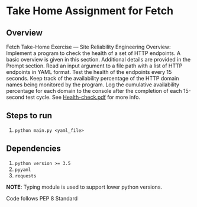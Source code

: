 # Take Home Assignment for Fetch

## Overview
Fetch Take-Home Exercise — Site Reliability Engineering Overview: Implement a program to check the health of a set of HTTP endpoints. A basic overview is given in this section. Additional details are provided in the Prompt section. Read an input argument to a file path with a list of HTTP endpoints in YAML format. Test the health of the endpoints every 15 seconds. Keep track of the availability percentage of the HTTP domain names being monitored by the program. Log the cumulative availability percentage for each domain to the console after the completion of each 15-second test cycle.
See [Health-check.pdf](https://github.com/khalilmcfarlane/Fetch-Takehome/blob/main/health-check.pdf) for more info.

## Steps to run
1. `python main.py <yaml_file>`

## Dependencies
1. `python version >= 3.5`
2. `pyyaml`
3. `requests`


**NOTE**: Typing module is used to support lower python versions.

Code follows PEP 8 Standard